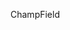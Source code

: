 <span data-ttu-id="1739c-101">Champ</span><span class="sxs-lookup"><span data-stu-id="1739c-101">Field</span></span>

